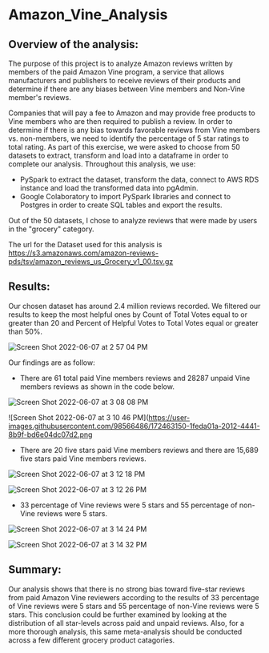 # Amazon_Vine_Analysis

## Overview of the analysis:
The purpose of this project is to analyze Amazon reviews written by members of the paid Amazon Vine program, a service that allows manufacturers and publishers to receive reviews of their products and determine if there are any biases between Vine members and Non-Vine member's reviews.

Companies that will pay a fee to Amazon and may provide free products to Vine members who are then required to publish a review. In order to determine if there is any bias towards favorable reviews from Vine members vs. non-members, we need to identify the percentage of 5 star ratings to total rating. As part of this exercise, we were asked to choose from 50 datasets to extract, transform and load into a dataframe in order to complete our analysis. Throughout this analysis, we use:

* PySpark to extract the dataset, transform the data, connect to AWS RDS instance and load the transformed data into pgAdmin.
* Google Colaboratory to import PySpark libraries and connect to Postgres in order to create SQL tables and export the results.

Out of the 50 datasets, I chose to analyze reviews that were made by users in the "grocery" category.

The url for the Dataset used for this analysis is https://s3.amazonaws.com/amazon-reviews-pds/tsv/amazon_reviews_us_Grocery_v1_00.tsv.gz



## Results: 

Our chosen dataset has around 2.4 million reviews recorded.  We filtered our results to keep the most helpful ones by Count of Total Votes equal to or greater than 20 and Percent of Helpful Votes to Total Votes equal or greater than 50%.

![Screen Shot 2022-06-07 at 2 57 04 PM](https://user-images.githubusercontent.com/98566486/172460897-4e3018b4-773d-4d5d-a2cc-361f3d27d487.png)

Our findings are as follow:

* There are 61 total paid Vine members reviews and 28287 unpaid Vine members reviews as shown in the code below.

![Screen Shot 2022-06-07 at 3 08 08 PM](https://user-images.githubusercontent.com/98566486/172463047-e1a42fee-3b3e-442a-b5e3-e9dc04092bca.png)


![Screen Shot 2022-06-07 at 3 10 46 PM](https://user-images.githubusercontent.com/98566486/172463150-1feda01a-2012-4441-8b9f-bd6e04dc07d2.png

* There are 20 five stars paid Vine members reviews and there are 15,689 five stars paid Vine members reviews.

![Screen Shot 2022-06-07 at 3 12 18 PM](https://user-images.githubusercontent.com/98566486/172463549-706b439d-6ad6-4f8a-886f-2f398b93cef7.png)

![Screen Shot 2022-06-07 at 3 12 26 PM](https://user-images.githubusercontent.com/98566486/172463556-a1080229-86b8-4a7b-9fdc-f1598bbcbbf4.png)

* 33 percentage of Vine reviews were 5 stars and  55 percentage of non-Vine reviews were 5 stars.

![Screen Shot 2022-06-07 at 3 14 24 PM](https://user-images.githubusercontent.com/98566486/172463929-71c18189-038b-4679-8c66-3d484c1bb70c.png)

![Screen Shot 2022-06-07 at 3 14 32 PM](https://user-images.githubusercontent.com/98566486/172463976-725922e9-6d3f-484f-aa70-06859b67d475.png)



## Summary: 

Our analysis shows that there is no strong bias toward five-star reviews from paid Amazon Vine reviewers according to the results of 33 percentage of Vine reviews were 5 stars and  55 percentage of non-Vine reviews were 5 stars.  This conclusion could be further examined by looking at the distribution of all star-levels across paid and unpaid reviews. Also, for a more thorough analysis, this same meta-analysis should be conducted across a few different grocery product catagories.
